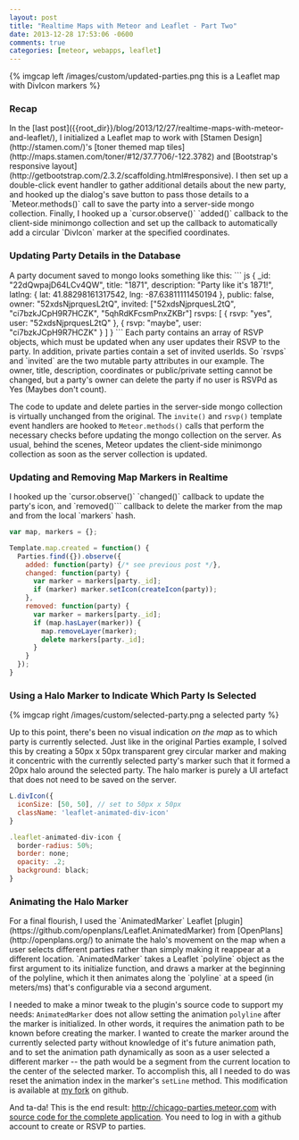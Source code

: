 ```yaml
---
layout: post
title: "Realtime Maps with Meteor and Leaflet - Part Two"
date: 2013-12-28 17:53:06 -0600
comments: true
categories: [meteor, webapps, leaflet]
---
```

{% imgcap left /images/custom/updated-parties.png this is a Leaflet map with DivIcon markers %} 
<h3>Recap</h3>
In the [last post]({{root_dir}}/blog/2013/12/27/realtime-maps-with-meteor-and-leaflet/), I initialized a Leaflet map to work with [Stamen Design](http://stamen.com/)'s [toner themed map tiles](http://maps.stamen.com/toner/#12/37.7706/-122.3782) and [Bootstrap's responsive layout](http://getbootstrap.com/2.3.2/scaffolding.html#responsive). I then set up a double-click event handler to gather additional details about the new party, and hooked up the dialog's save button to pass those details to a `Meteor.methods()` call to save the party into a server-side mongo collection. Finally, I hooked up a `cursor.observe()` `added()` callback to the client-side minimongo collection and set up the callback to automatically add a circular `DivIcon` marker at the specified coordinates. 
<!--more-->
<h3>Updating Party Details in the Database</h3>
A party document saved to mongo looks something like this:
``` js
{
  _id: "22dQwpajD64LCv4QW",
  title: "1871",
  description: "Party like it's 1871!",
  latlng: {
    lat: 41.88298161317542,
    lng:  -87.63811111450194
  },
  public: false,
  owner: "52xdsNjprquesL2tQ",
  invited: ["52xdsNjprquesL2tQ", "ci7bzkJCpH9R7HCZK", "5qhRdKFcsmPnxZKBr"]
  rsvps: [
    {
      rsvp: "yes",
      user: "52xdsNjprquesL2tQ"
    },
    {
      rsvp: "maybe",
      user: "ci7bzkJCpH9R7HCZK"
    }
  ]
}
```
Each party contains an array of RSVP objects, which must be updated when any user updates their RSVP to the party. In addition, private parties contain a set of invited userIds. So `rsvps` and `invited` are the two mutable party attributes in our example. The owner, title, description, coordinates or public/private setting cannot be changed, but a party's owner can delete the party if no user is RSVPd as Yes (Maybes don't count).

The code to update and delete parties in the server-side mongo collection is virtually unchanged from the original. The `invite()` and `rsvp()` template event handlers are hooked to `Meteor.methods()` calls that perform the necessary checks before updating the mongo collection on the server. As usual, behind the scenes, Meteor updates the client-side minimongo collection as soon as the server collection is updated.

<h3>Updating and Removing Map Markers in Realtime</h3>
I hooked up the `cursor.observe()` `changed()` callback to update the party's icon, and `removed()``` callback to delete the marker from the map and from the local `markers` hash.

``` js
var map, markers = {};

Template.map.created = function() {
  Parties.find({}).observe({
    added: function(party) {/* see previous post */},
    changed: function(party) {
      var marker = markers[party._id];
      if (marker) marker.setIcon(createIcon(party));
    },
    removed: function(party) {
      var marker = markers[party._id];
      if (map.hasLayer(marker)) {
        map.removeLayer(marker);
        delete markers[party._id];
      }
    }
  });
}
```
<h3>Using a Halo Marker to Indicate Which Party Is Selected</h3>
{% imgcap right /images/custom/selected-party.png a selected party %} 

Up to this point, there's been no visual indication _on the map_ as to which party is currently selected. Just like in the original Parties example, I solved this by creating a 50px x 50px transparent grey circular marker and making it concentric with the currently selected party's marker such that it formed a 20px halo around the selected party. The halo marker is purely a UI artefact that does not need to be saved on the server.

``` js
L.divIcon({
  iconSize: [50, 50], // set to 50px x 50px
  className: 'leaflet-animated-div-icon'
}
```
``` js
.leaflet-animated-div-icon {
  border-radius: 50%;
  border: none;
  opacity: .2;
  background: black;
}
```

<h3>Animating the Halo Marker</h3>
For a final flourish, I used the `AnimatedMarker` Leaflet [plugin](https://github.com/openplans/Leaflet.AnimatedMarker) from [OpenPlans](http://openplans.org/) to animate the halo's movement on the map when a user selects different parties rather than simply making it reappear at a different location. `AnimatedMarker` takes a Leaflet `polyline` object as the first argument to its initialize function, and draws a marker at the beginning of the polyline, which it then animates along the `polyline` at a speed (in meters/ms) that's configurable via a second argument. 

I needed to make a minor tweak to the plugin's source code to support my needs: `AnimatedMarker` does not allow setting the animation `polyline` after the marker is initialized. In other words, it requires the animation path to be known before creating the marker. I wanted to create the marker around the currently selected party without knowledge of it's future animation path, and to set the animation path dynamically as soon as a user selected a different marker -- the path would be a segment from the current location to the center of the selected marker. To accomplish this, all I needed to do was reset the animation index in the marker's `setLine` method. This modification is available at [my fork](https://github.com/pkaushik/Leaflet.AnimatedMarker) on github.

And ta-da! This is the end result: http://chicago-parties.meteor.com with [source code for the complete application](https://github.com/pkaushik/parties). You need to log in with a github account to create or RSVP to parties.
